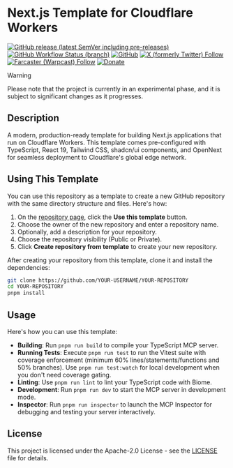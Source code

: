 # Next.js Template for Cloudflare Workers

[![GitHub release (latest SemVer including pre-releases)](https://img.shields.io/github/v/release/nekofar/nextjs-workers-template?include_prereleases)](https://github.com/nekofar/nextjs-workers-template/releases)
[![GitHub Workflow Status (branch)](https://img.shields.io/github/actions/workflow/status/nekofar/nextjs-workers-template/build.yml)](https://github.com/nekofar/nextjs-workers-template/actions/workflows/build.yml)
[![GitHub](https://img.shields.io/github/license/nekofar/nextjs-workers-template)](https://github.com/nekofar/nextjs-workers-template/blob/master/LICENSE)
[![X (formerly Twitter) Follow](https://img.shields.io/badge/follow-%40nekofar-ffffff?logo=x&style=flat)](https://x.com/nekofar)
[![Farcaster (Warpcast) Follow](https://img.shields.io/badge/follow-%40nekofar-855DCD.svg?logo=farcaster&logoColor=f5f5f5&style=flat)](https://warpcast.com/nekofar)
[![Donate](https://img.shields.io/badge/donate-nekofar.crypto-a2b9bc?logo=ko-fi&logoColor=white)](https://ud.me/nekofar.crypto)

> [!WARNING]
> Please note that the project is currently in an experimental phase, and it is subject to significant changes as it
> progresses.

## Description

A modern, production-ready template for building Next.js applications that run on Cloudflare Workers. This template comes pre-configured with TypeScript, React 19, Tailwind CSS, shadcn/ui components, and OpenNext for seamless deployment to Cloudflare's global edge network.

## Using This Template

You can use this repository as a template to create a new GitHub repository with the same directory structure and files.
Here's how:

1. On the [repository page](https://github.com/nekofar/nextjs-workers-template), click the **Use this template**
   button.
2. Choose the owner of the new repository and enter a repository name.
3. Optionally, add a description for your repository.
4. Choose the repository visibility (Public or Private).
5. Click **Create repository from template** to create your new repository.

After creating your repository from this template, clone it and install the dependencies:

```bash
git clone https://github.com/YOUR-USERNAME/YOUR-REPOSITORY
cd YOUR-REPOSITORY
pnpm install
```

## Usage

Here's how you can use this template:

- **Building**: Run `pnpm run build` to compile your TypeScript MCP server.
- **Running Tests**: Execute `pnpm run test` to run the Vitest suite with coverage enforcement (minimum 60% lines/statements/functions and 50% branches). Use `pnpm run test:watch` for local development when you don't need coverage gating.
- **Linting**: Use `pnpm run lint` to lint your TypeScript code with Biome.
- **Development**: Run `pnpm run dev` to start the MCP server in development mode.
- **Inspector**: Run `pnpm run inspector` to launch the MCP Inspector for debugging and testing your server interactively.

## License

This project is licensed under the Apache-2.0 License - see
the [LICENSE](https://github.com/nekofar/nextjs-workers-template/blob/master/LICENSE) file for details.
